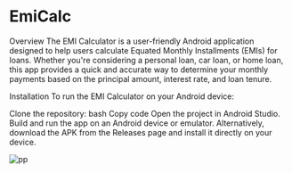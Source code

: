 # EmiCalc

Overview
The EMI Calculator is a user-friendly Android application designed to help users calculate Equated Monthly Installments (EMIs) for loans. Whether you're considering a personal loan, car loan, or home loan, this app provides a quick and accurate way to determine your monthly payments based on the principal amount, interest rate, and loan tenure.


Installation
To run the EMI Calculator on your Android device:

Clone the repository:
bash
Copy code
Open the project in Android Studio.
Build and run the app on an Android device or emulator.
Alternatively, download the APK from the Releases page and install it directly on your device.


![pp](https://github.com/user-attachments/assets/1702088a-c01d-431b-a4bb-c72b1096e040)
